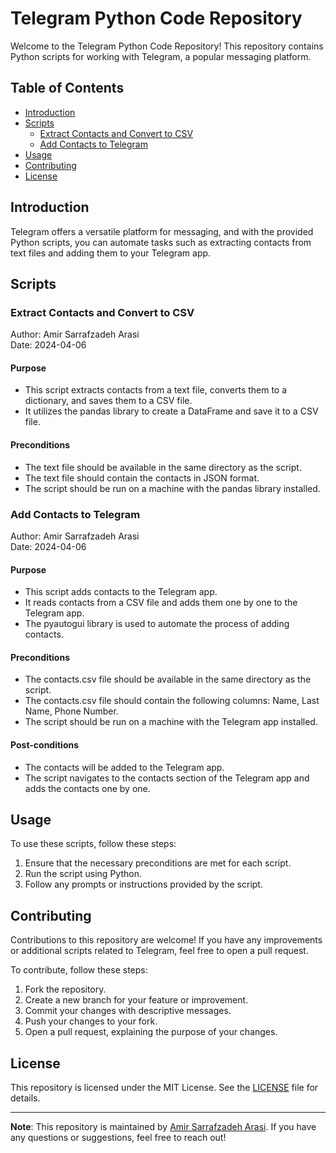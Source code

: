 # Telegram Python Code Repository

Welcome to the Telegram Python Code Repository! This repository contains Python scripts for working with Telegram, a popular messaging platform.

## Table of Contents

- [Introduction](#introduction)
- [Scripts](#scripts)
  - [Extract Contacts and Convert to CSV](#extract-contacts-and-convert-to-csv)
  - [Add Contacts to Telegram](#add-contacts-to-telegram)
- [Usage](#usage)
- [Contributing](#contributing)
- [License](#license)

## Introduction

Telegram offers a versatile platform for messaging, and with the provided Python scripts, you can automate tasks such as extracting contacts from text files and adding them to your Telegram app.

## Scripts

### Extract Contacts and Convert to CSV

Author: Amir Sarrafzadeh Arasi  
Date: 2024-04-06

#### Purpose

- This script extracts contacts from a text file, converts them to a dictionary, and saves them to a CSV file.
- It utilizes the pandas library to create a DataFrame and save it to a CSV file.

#### Preconditions

- The text file should be available in the same directory as the script.
- The text file should contain the contacts in JSON format.
- The script should be run on a machine with the pandas library installed.

### Add Contacts to Telegram

Author: Amir Sarrafzadeh Arasi  
Date: 2024-04-06

#### Purpose

- This script adds contacts to the Telegram app.
- It reads contacts from a CSV file and adds them one by one to the Telegram app.
- The pyautogui library is used to automate the process of adding contacts.

#### Preconditions

- The contacts.csv file should be available in the same directory as the script.
- The contacts.csv file should contain the following columns: Name, Last Name, Phone Number.
- The script should be run on a machine with the Telegram app installed.

#### Post-conditions

- The contacts will be added to the Telegram app.
- The script navigates to the contacts section of the Telegram app and adds the contacts one by one.

## Usage

To use these scripts, follow these steps:

1. Ensure that the necessary preconditions are met for each script.
2. Run the script using Python.
3. Follow any prompts or instructions provided by the script.

## Contributing

Contributions to this repository are welcome! If you have any improvements or additional scripts related to Telegram, feel free to open a pull request.

To contribute, follow these steps:

1. Fork the repository.
2. Create a new branch for your feature or improvement.
3. Commit your changes with descriptive messages.
4. Push your changes to your fork.
5. Open a pull request, explaining the purpose of your changes.

## License

This repository is licensed under the MIT License. See the [LICENSE](LICENSE) file for details.

---

**Note**: This repository is maintained by [Amir Sarrafzadeh Arasi](https://github.com/AmirSarrafzadeh). If you have any questions or suggestions, feel free to reach out!
